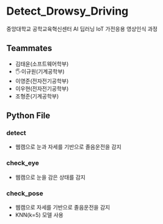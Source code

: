 # Detect_Drowsy_Driving
중앙대학교 공학교육혁신센터 AI 딥러닝 IoT 가전응용 영상인식 과정

## Teammates
* 김태윤(소프트웨어학부)
* 🖐️이규원(기계공학부)
* 이영준(전자전기공학부)
* 이우현(전자전기공학부)
* 조형준(기계공학부)

## Python File
### detect
* 웹캠으로 눈과 자세를 기반으로 졸음운전을 감지

### check_eye
* 웹캠으로 눈을 감은 상태를 감지

### check_pose
* 웹캠으로 자세를 기반으로 졸음운전을 감지
* KNN(k=5) 모델 사용
